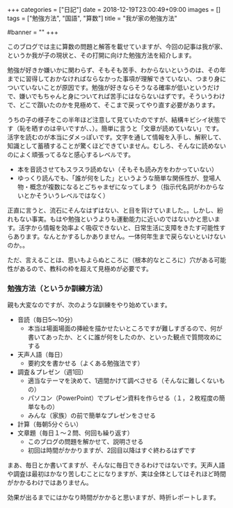 +++
categories = ["日記"]
date = 2018-12-19T23:00:49+09:00
images = []
tags = ["勉強方法", "国語", "算数"]
title = "我が家の勉強方法"

#banner = ""
+++

このブログでは主に算数の問題と解答を載せていますが、今回の記事は我が家、というか我が子の現状と、その打開に向けた勉強方法を紹介します。

<!--more-->

勉強が好きか嫌いかに関わらず、そもそも苦手、わからないというのは、その年までに習得しておかなければならなかった事項が理解できていない、つまり身についていないことが原因です。勉強が好きならそうなる確率が低いというだけで、嫌いでもちゃんと身についてれば苦手にはならないはずです。そういうわけで、どこで躓いたのかを見極めて、そこまで戻ってやり直す必要があります。

うちの子の様子をこの半年ほど注意して見ていたのですが、結構キビシイ状態です（恥を晒すのは辛いですが、、）。簡単に言うと「文章が読めていない」です。活字を読むのが本当にダメっぽいです。文字を通して情報を入手し、解釈して、知識として蓄積することが驚くほどできていません。むしろ、そんなに読めないのによく頑張ってるなと感心するレベルです。

* 本を音読させてもスラスラ読めない（そもそも読み方をわかっていない）
* ゆっくり読んでも、「誰が何をした」というような簡単な関係性が、登場人物・概念が複数になるとごちゃまぜになってしまう（指示代名詞がわからないとかそういうレベルではなく）

正直に言うと、流石にそんなはずはない、と目を背けていました。。しかし、紛れもない事実。もはや勉強というよりも運動能力に近いのではないかと思います。活字から情報を効率よく吸収できないと、日常生活に支障をきたす可能性すらあります。なんとかするしかありません。一体何年生まで戻らないといけないのか。。

ただ、言えることは、思いもよらぬところに（根本的なところに）穴がある可能性があるので、教科の枠を超えて見極めが必要です。

### 勉強方法（というか訓練方法）

親も大変なのですが、次のような訓練をやり始めています。

* 音読（毎日5〜10分）
  * 本当は場面場面の挿絵を描かせたいところですが難しすぎるので、何が書いてあったか、とくに誰が何をしたのか、といった観点で質問攻めにする
* 天声人語（毎日）
  * 要約文を書かせる（よくある勉強法です）
* 調査＆プレゼン（週1回）
  * 適当なテーマを決めて、1週間かけて調べさせる（そんなに難しくないもの）
  * パソコン（PowerPoint）でプレゼン資料を作らせる（１，２枚程度の簡単なもの）
  * みんな（家族）の前で簡単なプレゼンをさせる
* 計算（毎朝5分ぐらい）
* 文章題（毎日１〜２問、何回も繰り返す）
  * このブログの問題を解かせて、説明させる
  * 初回は時間がかかりますが、2回目以降はすぐ終わるはずです

まあ、毎日とか書いてますが、そんなに毎日できるわけではないです。天声人語や調査は最初はかなり苦しむことになりますが、実は全体としてはそれほど時間がかかるわけではありません。

効果が出るまでにはかなり時間がかかると思いますが、時折レポートします。

